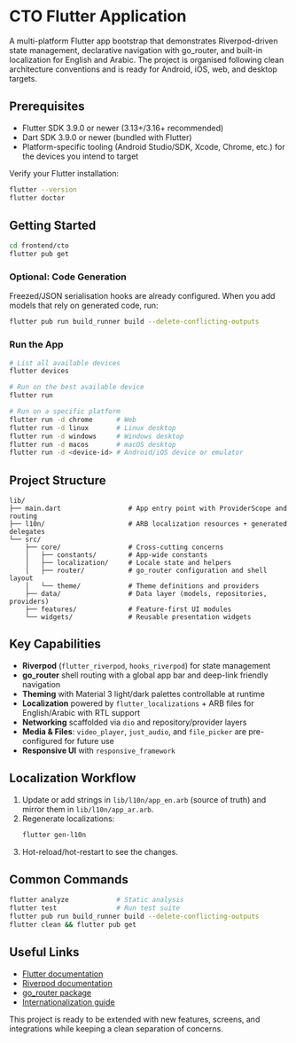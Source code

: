 # CTO Flutter Application

A multi-platform Flutter app bootstrap that demonstrates Riverpod-driven state management, declarative navigation with go_router, and built-in localization for English and Arabic. The project is organised following clean architecture conventions and is ready for Android, iOS, web, and desktop targets.

## Prerequisites

- Flutter SDK 3.9.0 or newer (3.13+/3.16+ recommended)
- Dart SDK 3.9.0 or newer (bundled with Flutter)
- Platform-specific tooling (Android Studio/SDK, Xcode, Chrome, etc.) for the devices you intend to target

Verify your Flutter installation:

```bash
flutter --version
flutter doctor
```

## Getting Started

```bash
cd frontend/cto
flutter pub get
```

### Optional: Code Generation

Freezed/JSON serialisation hooks are already configured. When you add models that rely on generated code, run:

```bash
flutter pub run build_runner build --delete-conflicting-outputs
```

### Run the App

```bash
# List all available devices
flutter devices

# Run on the best available device
flutter run

# Run on a specific platform
flutter run -d chrome      # Web
flutter run -d linux       # Linux desktop
flutter run -d windows     # Windows desktop
flutter run -d macos       # macOS desktop
flutter run -d <device-id> # Android/iOS device or emulator
```

## Project Structure

```
lib/
├── main.dart                 # App entry point with ProviderScope and routing
├── l10n/                     # ARB localization resources + generated delegates
└── src/
    ├── core/                 # Cross-cutting concerns
    │   ├── constants/        # App-wide constants
    │   ├── localization/     # Locale state and helpers
    │   ├── router/           # go_router configuration and shell layout
    │   └── theme/            # Theme definitions and providers
    ├── data/                 # Data layer (models, repositories, providers)
    ├── features/             # Feature-first UI modules
    └── widgets/              # Reusable presentation widgets
```

## Key Capabilities

- **Riverpod** (`flutter_riverpod`, `hooks_riverpod`) for state management
- **go_router** shell routing with a global app bar and deep-link friendly navigation
- **Theming** with Material 3 light/dark palettes controllable at runtime
- **Localization** powered by `flutter_localizations` + ARB files for English/Arabic with RTL support
- **Networking** scaffolded via `dio` and repository/provider layers
- **Media & Files**: `video_player`, `just_audio`, and `file_picker` are pre-configured for future use
- **Responsive UI** with `responsive_framework`

## Localization Workflow

1. Update or add strings in `lib/l10n/app_en.arb` (source of truth) and mirror them in `lib/l10n/app_ar.arb`.
2. Regenerate localizations:
   ```bash
   flutter gen-l10n
   ```
3. Hot-reload/hot-restart to see the changes.

## Common Commands

```bash
flutter analyze            # Static analysis
flutter test               # Run test suite
flutter pub run build_runner build --delete-conflicting-outputs
flutter clean && flutter pub get
```

## Useful Links

- [Flutter documentation](https://docs.flutter.dev/)
- [Riverpod documentation](https://riverpod.dev/)
- [go_router package](https://pub.dev/packages/go_router)
- [Internationalization guide](https://docs.flutter.dev/development/accessibility-and-localization/internationalization)

This project is ready to be extended with new features, screens, and integrations while keeping a clean separation of concerns.
